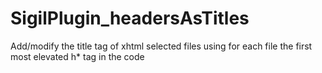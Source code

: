 # SigilPlugin_headersAsTitles
Add/modify the title tag of xhtml selected files using for each file the first most elevated h* tag in the code
